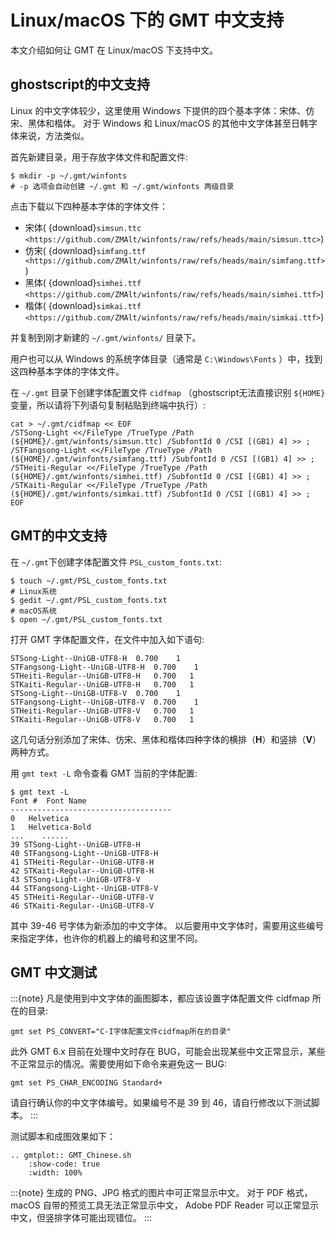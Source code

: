 # Linux/macOS 下的 GMT 中文支持

本文介绍如何让 GMT 在 Linux/macOS 下支持中文。

## ghostscript的中文支持

Linux 的中文字体较少，这里使用 Windows 下提供的四个基本字体：宋体、仿宋、黑体和楷体。
对于 Windows 和 Linux/macOS 的其他中文字体甚至日韩字体来说，方法类似。

首先新建目录，用于存放字体文件和配置文件:

```
$ mkdir -p ~/.gmt/winfonts
# -p 选项会自动创建 ~/.gmt 和 ~/.gmt/winfonts 两级目录
```

点击下载以下四种基本字体的字体文件：

- 宋体( {download}`simsun.ttc <https://github.com/ZMAlt/winfonts/raw/refs/heads/main/simsun.ttc>`)
- 仿宋( {download}`simfang.ttf <https://github.com/ZMAlt/winfonts/raw/refs/heads/main/simfang.ttf>`)
- 黑体( {download}`simhei.ttf <https://github.com/ZMAlt/winfonts/raw/refs/heads/main/simhei.ttf>`)
- 楷体( {download}`simkai.ttf <https://github.com/ZMAlt/winfonts/raw/refs/heads/main/simkai.ttf>`)

并复制到刚才新建的 `~/.gmt/winfonts/` 目录下。

用户也可以从 Windows 的系统字体目录（通常是 `C:\Windows\Fonts` ）中，找到这四种基本字体的字体文件。

在 `~/.gmt` 目录下创建字体配置文件 `cidfmap` （ghostscript无法直接识别 `${HOME}` 变量，所以请将下列语句复制粘贴到终端中执行）:

```
cat > ~/.gmt/cidfmap << EOF
/STSong-Light <</FileType /TrueType /Path (${HOME}/.gmt/winfonts/simsun.ttc) /SubfontId 0 /CSI [(GB1) 4] >> ;
/STFangsong-Light <</FileType /TrueType /Path (${HOME}/.gmt/winfonts/simfang.ttf) /SubfontId 0 /CSI [(GB1) 4] >> ;
/STHeiti-Regular <</FileType /TrueType /Path (${HOME}/.gmt/winfonts/simhei.ttf) /SubfontId 0 /CSI [(GB1) 4] >> ;
/STKaiti-Regular <</FileType /TrueType /Path (${HOME}/.gmt/winfonts/simkai.ttf) /SubfontId 0 /CSI [(GB1) 4] >> ;
EOF
```

## GMT的中文支持

在 `~/.gmt`下创建字体配置文件 `PSL_custom_fonts.txt`:

```
$ touch ~/.gmt/PSL_custom_fonts.txt
# Linux系统
$ gedit ~/.gmt/PSL_custom_fonts.txt
# macOS系统
$ open ~/.gmt/PSL_custom_fonts.txt
```

打开 GMT 字体配置文件，在文件中加入如下语句:

```
STSong-Light--UniGB-UTF8-H  0.700    1
STFangsong-Light--UniGB-UTF8-H  0.700    1
STHeiti-Regular--UniGB-UTF8-H   0.700   1
STKaiti-Regular--UniGB-UTF8-H   0.700   1
STSong-Light--UniGB-UTF8-V  0.700    1
STFangsong-Light--UniGB-UTF8-V  0.700    1
STHeiti-Regular--UniGB-UTF8-V   0.700   1
STKaiti-Regular--UniGB-UTF8-V   0.700   1
```

这几句话分别添加了宋体、仿宋、黑体和楷体四种字体的横排（**H**）和竖排（**V**）两种方式。

用 `gmt text -L` 命令查看 GMT 当前的字体配置:

```
$ gmt text -L
Font #  Font Name
------------------------------------
0   Helvetica
1   Helvetica-Bold
...    ......
39 STSong-Light--UniGB-UTF8-H
40 STFangsong-Light--UniGB-UTF8-H
41 STHeiti-Regular--UniGB-UTF8-H
42 STKaiti-Regular--UniGB-UTF8-H
43 STSong-Light--UniGB-UTF8-V
44 STFangsong-Light--UniGB-UTF8-V
45 STHeiti-Regular--UniGB-UTF8-V
46 STKaiti-Regular--UniGB-UTF8-V
```

其中 39-46 号字体为新添加的中文字体。
以后要用中文字体时，需要用这些编号来指定字体，也许你的机器上的编号和这里不同。

## GMT 中文测试

:::{note}
凡是使用到中文字体的画图脚本，都应该设置字体配置文件 cidfmap 所在的目录:

```
gmt set PS_CONVERT="C-I字体配置文件cidfmap所在的目录"
```

此外 GMT 6.x 目前在处理中文时存在 BUG，可能会出现某些中文正常显示，某些
不正常显示的情况。需要使用如下命令来避免这一 BUG:

```
gmt set PS_CHAR_ENCODING Standard+
```

请自行确认你的中文字体编号。如果编号不是 39 到 46，请自行修改以下测试脚本。
:::

测试脚本和成图效果如下：

```{eval-rst}
.. gmtplot:: GMT_Chinese.sh
    :show-code: true
    :width: 100%
```

:::{note}
生成的 PNG、JPG 格式的图片中可正常显示中文。
对于 PDF 格式，macOS 自带的预览工具无法正常显示中文，
Adobe PDF Reader 可以正常显示中文，但竖排字体可能出现错位。
:::
